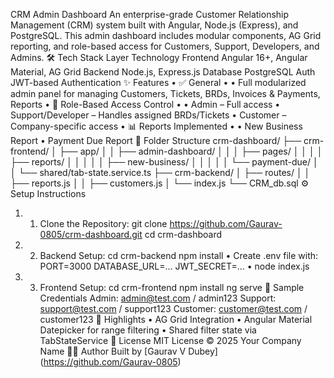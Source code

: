 CRM Admin Dashboard
An enterprise-grade Customer Relationship Management (CRM) system built with Angular, Node.js (Express), and PostgreSQL. This admin dashboard includes modular components, AG Grid reporting, and role-based access for Customers, Support, Developers, and Admins.
🛠 Tech Stack
Layer	Technology
Frontend	Angular 16+, Angular Material, AG Grid
Backend	Node.js, Express.js
Database	PostgreSQL
Auth	JWT-based Authentication
✨ Features
•	✅ General
•	• Full modularized admin panel for managing Customers, Tickets, BRDs, Invoices & Payments, Reports
•	🔐 Role-Based Access Control
•	• Admin – Full access
• Support/Developer – Handles assigned BRDs/Tickets
• Customer – Company-specific access
•	📊 Reports Implemented
•	• New Business Report
• Payment Due Report
📁 Folder Structure
crm-dashboard/
├── crm-frontend/
│   ├── app/
│   │   ├── admin-dashboard/
│   │   │   ├── pages/
│   │   │   │   ├── reports/
│   │   │   │   │   ├── new-business/
│   │   │   │   │   └── payment-due/
│   │   └── shared/tab-state.service.ts
├── crm-backend/
│   ├── routes/
│   │   ├── reports.js
│   │   ├── customers.js
│   └── index.js
└── CRM_db.sql
⚙ Setup Instructions
1.	1. Clone the Repository:
   git clone https://github.com/Gaurav-0805/crm-dashboard.git
   cd crm-dashboard
2.	2. Backend Setup:
   cd crm-backend
   npm install
•	   Create .env file with:
   PORT=3000
   DATABASE_URL=...
   JWT_SECRET=...
•	   node index.js
3.	3. Frontend Setup:
   cd crm-frontend
   npm install
   ng serve
🧪 Sample Credentials
Admin: admin@test.com / admin123
Support: support@test.com / support123
Customer: customer@test.com / customer123
🧩 Highlights
• AG Grid Integration
• Angular Material Datepicker for range filtering
• Shared filter state via TabStateService
📝 License
MIT License © 2025 Your Company Name
👨‍💻 Author
Built by [Gaurav V Dubey] (https://github.com/Gaurav-0805)

